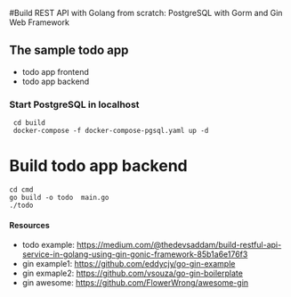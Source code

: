 #Build REST API with Golang from scratch: PostgreSQL with Gorm and Gin Web Framework

## The sample todo app
-  todo app frontend
-  todo app backend

### Start PostgreSQL in localhost
``` 
 cd build
 docker-compose -f docker-compose-pgsql.yaml up -d

```
# Build todo app backend

```
cd cmd
go build -o todo  main.go
./todo
````

#### Resources 
- todo example: https://medium.com/@thedevsaddam/build-restful-api-service-in-golang-using-gin-gonic-framework-85b1a6e176f3
- gin example1: https://github.com/eddycjy/go-gin-example
- gin exmaple2: https://github.com/vsouza/go-gin-boilerplate
- gin awesome: https://github.com/FlowerWrong/awesome-gin
